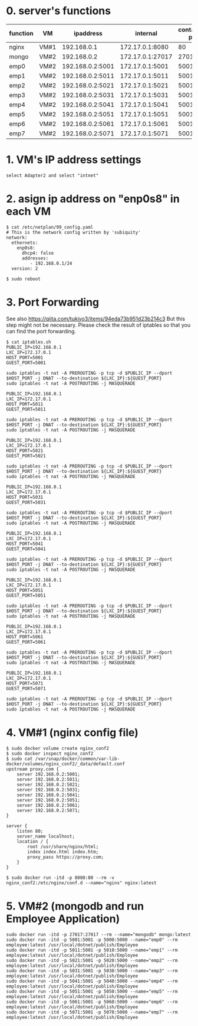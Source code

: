 # 0. server's functions

| function | VM | ipaddress | internal | container's port |
| --- | --- | --- | --- | --- |
| nginx | VM#1 | 192.168.0.1 | 172.17.0.1:8080 | 80 | 
| mongo | VM#2 | 192.168.0.2 | 172.17.0.1:27017 | 27017 | 
| emp0 | VM#2 | 192.168.0.2:5001 | 172.17.0.1:5001 | 5001 |
| emp1 | VM#2 | 192.168.0.2:5011 | 172.17.0.1:5011 | 5001 |
| emp2 | VM#2 | 192.168.0.2:5021 | 172.17.0.1:5021 | 5001 |
| emp3 | VM#2 | 192.168.0.2:5031 | 172.17.0.1:5031 | 5001 |
| emp4 | VM#2 | 192.168.0.2:5041 | 172.17.0.1:5041 | 5001 |
| emp5 | VM#2 | 192.168.0.2:5051 | 172.17.0.1:5051 | 5001 |
| emp6 | VM#2 | 192.168.0.2:5061 | 172.17.0.1:5061 | 5001 |
| emp7 | VM#2 | 192.168.0.2:5071 | 172.17.0.1:5071 | 5001 |


# 1. VM's IP address settings
```
select Adapter2 and select "intnet"
```

# 2. asign ip address on "enp0s8" in each VM
```
$ cat /etc/netplan/99_config.yaml 
# This is the network config written by 'subiquity'
network:
  ethernets:
    enp0s8:
      dhcp4: false
      addresses:
         - 192.168.0.1/24 
  version: 2

$ sudo reboot
```

# 3. Port Forwarding 
See also https://qiita.com/tukiyo3/items/94eda73b951d23b214c3
But this step might not be necessary. Please check the result of iptables so that you can find the port forwarding.
```
$ cat iptables.sh 
PUBLIC_IP=192.168.0.1
LXC_IP=172.17.0.1
HOST_PORT=5001
GUEST_PORT=5001

sudo iptables -t nat -A PREROUTING -p tcp -d $PUBLIC_IP --dport $HOST_PORT -j DNAT --to-destination ${LXC_IP}:${GUEST_PORT}
sudo iptables -t nat -A POSTROUTING -j MASQUERADE

PUBLIC_IP=192.168.0.1
LXC_IP=172.17.0.1
HOST_PORT=5011
GUEST_PORT=5011

sudo iptables -t nat -A PREROUTING -p tcp -d $PUBLIC_IP --dport $HOST_PORT -j DNAT --to-destination ${LXC_IP}:${GUEST_PORT}
sudo iptables -t nat -A POSTROUTING -j MASQUERADE

PUBLIC_IP=192.168.0.1
LXC_IP=172.17.0.1
HOST_PORT=5021
GUEST_PORT=5021

sudo iptables -t nat -A PREROUTING -p tcp -d $PUBLIC_IP --dport $HOST_PORT -j DNAT --to-destination ${LXC_IP}:${GUEST_PORT}
sudo iptables -t nat -A POSTROUTING -j MASQUERADE

PUBLIC_IP=192.168.0.1
LXC_IP=172.17.0.1
HOST_PORT=5031
GUEST_PORT=5031

sudo iptables -t nat -A PREROUTING -p tcp -d $PUBLIC_IP --dport $HOST_PORT -j DNAT --to-destination ${LXC_IP}:${GUEST_PORT}
sudo iptables -t nat -A POSTROUTING -j MASQUERADE

PUBLIC_IP=192.168.0.1
LXC_IP=172.17.0.1
HOST_PORT=5041
GUEST_PORT=5041

sudo iptables -t nat -A PREROUTING -p tcp -d $PUBLIC_IP --dport $HOST_PORT -j DNAT --to-destination ${LXC_IP}:${GUEST_PORT}
sudo iptables -t nat -A POSTROUTING -j MASQUERADE

PUBLIC_IP=192.168.0.1
LXC_IP=172.17.0.1
HOST_PORT=5051
GUEST_PORT=5051

sudo iptables -t nat -A PREROUTING -p tcp -d $PUBLIC_IP --dport $HOST_PORT -j DNAT --to-destination ${LXC_IP}:${GUEST_PORT}
sudo iptables -t nat -A POSTROUTING -j MASQUERADE

PUBLIC_IP=192.168.0.1
LXC_IP=172.17.0.1
HOST_PORT=5061
GUEST_PORT=5061

sudo iptables -t nat -A PREROUTING -p tcp -d $PUBLIC_IP --dport $HOST_PORT -j DNAT --to-destination ${LXC_IP}:${GUEST_PORT}
sudo iptables -t nat -A POSTROUTING -j MASQUERADE

PUBLIC_IP=192.168.0.1
LXC_IP=172.17.0.1
HOST_PORT=5071
GUEST_PORT=5071

sudo iptables -t nat -A PREROUTING -p tcp -d $PUBLIC_IP --dport $HOST_PORT -j DNAT --to-destination ${LXC_IP}:${GUEST_PORT}
sudo iptables -t nat -A POSTROUTING -j MASQUERADE
```

# 4. VM#1 (nginx config file)
```
$ sudo docker volume create nginx_conf2
$ sudo docker inspect nginx_conf2
$ sudo cat /var/snap/docker/common/var-lib-docker/volumes/nginx_conf2/_data/default.conf
upstream proxy.com {
	server 192.168.0.2:5001;
	server 192.168.0.2:5011;
	server 192.168.0.2:5021;
	server 192.168.0.2:5031;
	server 192.168.0.2:5041;
	server 192.168.0.2:5051;
	server 192.168.0.2:5061;
	server 192.168.0.2:5071;
}

server {
	listen 80;
	server_name localhost;
	location / {
		root /usr/share/nginx/html;
		index index.html index.htm;
		proxy_pass https://proxy.com;
	}
}

$ sudo docker run -itd -p 8080:80 --rm -v nginx_conf2:/etc/nginx/conf.d --name="nginx" nginx:latest
```

# 5. VM#2 (mongodb and run Employee Application)
```
sudo docker run -itd -p 27017:27017 --rm --name="mongodb" mongo:latest
sudo docker run -itd -p 5001:5001 -p 5000:5000 --name="emp0" --rm employee:latest /usr/local/dotnet/publish/Employee
sudo docker run -itd -p 5011:5001 -p 5010:5000 --name="emp1" --rm employee:latest /usr/local/dotnet/publish/Employee
sudo docker run -itd -p 5021:5001 -p 5020:5000 --name="emp2" --rm employee:latest /usr/local/dotnet/publish/Employee
sudo docker run -itd -p 5031:5001 -p 5030:5000 --name="emp3" --rm employee:latest /usr/local/dotnet/publish/Employee
sudo docker run -itd -p 5041:5001 -p 5040:5000 --name="emp4" --rm employee:latest /usr/local/dotnet/publish/Employee
sudo docker run -itd -p 5051:5001 -p 5050:5000 --name="emp5" --rm employee:latest /usr/local/dotnet/publish/Employee
sudo docker run -itd -p 5061:5001 -p 5060:5000 --name="emp6" --rm employee:latest /usr/local/dotnet/publish/Employee
sudo docker run -itd -p 5071:5001 -p 5070:5000 --name="emp7" --rm employee:latest /usr/local/dotnet/publish/Employee
```
